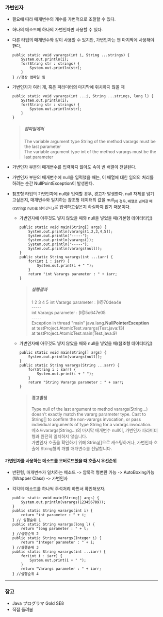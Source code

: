 ### 가변인자
- 필요에 따라 매개변수의 개수를 가변적으로 조절할 수 있다.
- 하나의 메소드에 하나의 가변인자만 사용할 수 있다.
- 다른 타입의 매개변수와 같이 사용할 수 있지만, 가변인자는 맨 마지막에 사용해야한다.
    ```
    public static void varargs(int i, String ...strings) {
        System.out.println(i);
        for(String str : strings) {
            System.out.println(str);
        }
    } //정상 컴파일 됨
    ```

- 가변인자가 여러 개, 혹은 파라미터의 마지막에 위치하지 않을 때
    ```
    public static void varargs(int ...i, String ...strings, long l) {
        System.out.println(i);
        for(String str : strings) {
            System.out.println(str);
        }
    }
    ```
    > ##### **컴파일에러**
    > The variable argument type String of the method varargs must be the last parameter
	> <br>The variable argument type int of the method varargs must be the last parameter


- 가변인자 부분의 매개변수를 입력하지 않아도 속이 빈 배열이 전달된다. 
- 가변인자 부분의 매개변수에 null을 입력했을 때는, 이 배열에 대한 임의의 처리를 하려는 순간 NullPointException이 발생한다.
- 참조형 타입의 가변인자에 null을 입력할 경우, 경고가 발생한다.  null 자체를 넘기고싶은지, 매개변수와 일치하는 참조형 데이터의 값을 null<sub>(이 경우, 배열로 넘어갈 때 {(String) null}로 넘어간다.)</sub>로 입력하고싶은지 확실하지 않기 때문이다.
    - 가변인자에 아무것도 넣지 않았을 때와 null을 넣었을 때(기본형 데이터타입)
        ```
        public static void main(String[] args) {
            System.out.println(varargs(1,2,3,4,5));
            System.out.println("-----");
            System.out.println(varargs());
            System.out.println("-----");
            System.out.println(varargs(null));
        }
        public static String varargs(int ...iarr) {
            for(int i : iarr) {
                System.out.print(i + " ");
            }
            return "int Varargs parameter : " + iarr;
        }
        ```
        > ##### **실행결과**
        > 1 2 3 4 5 int Varargs parameter : [I@70dea4e 
        > <br>\----- 
        > <br>int Varargs parameter : [I@5c647e05
        > <br>\-----
        > <br>Exception in thread "main" java.lang.**NullPointerException**
        > <br>at testProject.AtomicTest.varargs(Test.java:13)
        > <br>at testProject.AtomicTest.main(Test.java:9) 

    - 가변인자에 아무것도 넣지 않았을 때와 null을 넣었을 때(참조형 데이터타입)
        ```
        public static void main(String[] args) {
            System.out.println(varargs(null));
        }
        public static String varargs(String ...sarr) {
            for(String i : sarr) {
                System.out.print(i + " ");
            }
            return "String Varargs parameter : " + sarr;
        }
        ```
        > #### **경고발생**
        > Type null of the last argument to method varargs(String...) doesn't exactly match the vararg parameter type. Cast to String[] to confirm the non-varargs invocation, or pass individual arguments of type String for a varargs invocation.
        > <br>메소드varargs(String...)의 마지막 매개변수 null이, 가변인자 파라미터형과 완전히 일치하지 않습니다. 
        > <br>가변인자 호출을 확인하기 위해 String[]으로 캐스팅하거나, 가변인자 호출에 String형의 개별 매개변수를 전달합니다. 


#### **가변인자를 사용하는 메소드를 오버로드했을 때 호출시 우선순위**

 - 반환형, 매개변수가 일치하는 메소드 -> 암묵적 형변환 가능 -> AutoBoxing가능(Wrapper Class) -> 가변인자

- 각각의 메소드를 하나씩 주석처리 하면서 확인해보자.
    ```
    public static void main(String[] args) {
        System.out.println(varargs(123456789));
    }
    public static String varargs(int i) {
        return "int parameter : " + i;
    } // 실행순위 1
    public static String varargs(long l) {
        return "long parameter : " + l;
    } //실행순위 2
    public static String varargs(Integer i) {
        return "Integer parameter : " + i;
    } //실행순위 3
    public static String varargs(int ...iarr) {
        for(int i : iarr) {
            System.out.print(i + " ");
        }
        return "Varargs parameter : " + iarr;
    } //실행순위 4
    ```

    
-----
### 참고
 - Java プログラマ Gold SE8
 - 직접 돌려봄
